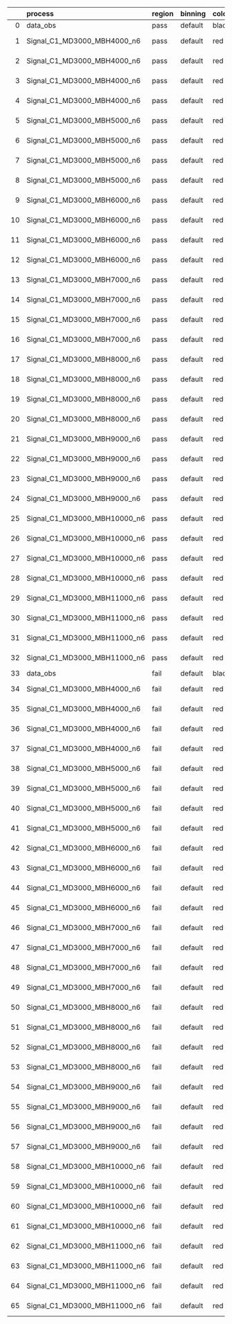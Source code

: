 |    | process                      | region   | binning   | color   | process_type   |   scale | variation   | source_filename                                                       | source_histname    | alias                        | title     |   combine_idx |     lnN |   shapes | syst_type   | direction   | variation_alias   |
|---:|:-----------------------------|:---------|:----------|:--------|:---------------|--------:|:------------|:----------------------------------------------------------------------|:-------------------|:-----------------------------|:----------|--------------:|--------:|---------:|:------------|:------------|:------------------|
|  0 | data_obs                     | pass     | default   | black   | DATA           |       1 | nominal     | ./histograms_for_2DAlphabet_v18//BH_Data.root                         | hpass              | Data                         | Data      |           nan | nan     |      nan | nan         | nan         | nan               |
|  1 | Signal_C1_MD3000_MBH4000_n6  | pass     | default   | red     | SIGNAL         |       1 | lumi        | ./histograms_for_2DAlphabet_v18//BH_Signal_C1_MD3000_MBH4000_n6.root  | hpass              | Signal_C1_MD3000_MBH4000_n6  | BH signal |           nan |   1.016 |      nan | lnN         | nan         | nan               |
|  2 | Signal_C1_MD3000_MBH4000_n6  | pass     | default   | red     | SIGNAL         |       1 | SVM         | ./histograms_for_2DAlphabet_v18//BH_Signal_C1_MD3000_MBH4000_n6.root  | hpass_SVMsyst_up   | Signal_C1_MD3000_MBH4000_n6  | BH signal |           nan | nan     |        1 | shapes      | Up          | SVMsyst           |
|  3 | Signal_C1_MD3000_MBH4000_n6  | pass     | default   | red     | SIGNAL         |       1 | SVM         | ./histograms_for_2DAlphabet_v18//BH_Signal_C1_MD3000_MBH4000_n6.root  | hpass_SVMsyst_down | Signal_C1_MD3000_MBH4000_n6  | BH signal |           nan | nan     |        1 | shapes      | Down        | SVMsyst           |
|  4 | Signal_C1_MD3000_MBH4000_n6  | pass     | default   | red     | SIGNAL         |       1 | nominal     | ./histograms_for_2DAlphabet_v18//BH_Signal_C1_MD3000_MBH4000_n6.root  | hpass              | Signal_C1_MD3000_MBH4000_n6  | BH signal |           nan | nan     |      nan | nan         | nan         | nan               |
|  5 | Signal_C1_MD3000_MBH5000_n6  | pass     | default   | red     | SIGNAL         |       1 | lumi        | ./histograms_for_2DAlphabet_v18//BH_Signal_C1_MD3000_MBH5000_n6.root  | hpass              | Signal_C1_MD3000_MBH5000_n6  | BH signal |           nan |   1.016 |      nan | lnN         | nan         | nan               |
|  6 | Signal_C1_MD3000_MBH5000_n6  | pass     | default   | red     | SIGNAL         |       1 | SVM         | ./histograms_for_2DAlphabet_v18//BH_Signal_C1_MD3000_MBH5000_n6.root  | hpass_SVMsyst_up   | Signal_C1_MD3000_MBH5000_n6  | BH signal |           nan | nan     |        1 | shapes      | Up          | SVMsyst           |
|  7 | Signal_C1_MD3000_MBH5000_n6  | pass     | default   | red     | SIGNAL         |       1 | SVM         | ./histograms_for_2DAlphabet_v18//BH_Signal_C1_MD3000_MBH5000_n6.root  | hpass_SVMsyst_down | Signal_C1_MD3000_MBH5000_n6  | BH signal |           nan | nan     |        1 | shapes      | Down        | SVMsyst           |
|  8 | Signal_C1_MD3000_MBH5000_n6  | pass     | default   | red     | SIGNAL         |       1 | nominal     | ./histograms_for_2DAlphabet_v18//BH_Signal_C1_MD3000_MBH5000_n6.root  | hpass              | Signal_C1_MD3000_MBH5000_n6  | BH signal |           nan | nan     |      nan | nan         | nan         | nan               |
|  9 | Signal_C1_MD3000_MBH6000_n6  | pass     | default   | red     | SIGNAL         |       1 | lumi        | ./histograms_for_2DAlphabet_v18//BH_Signal_C1_MD3000_MBH6000_n6.root  | hpass              | Signal_C1_MD3000_MBH6000_n6  | BH signal |           nan |   1.016 |      nan | lnN         | nan         | nan               |
| 10 | Signal_C1_MD3000_MBH6000_n6  | pass     | default   | red     | SIGNAL         |       1 | SVM         | ./histograms_for_2DAlphabet_v18//BH_Signal_C1_MD3000_MBH6000_n6.root  | hpass_SVMsyst_up   | Signal_C1_MD3000_MBH6000_n6  | BH signal |           nan | nan     |        1 | shapes      | Up          | SVMsyst           |
| 11 | Signal_C1_MD3000_MBH6000_n6  | pass     | default   | red     | SIGNAL         |       1 | SVM         | ./histograms_for_2DAlphabet_v18//BH_Signal_C1_MD3000_MBH6000_n6.root  | hpass_SVMsyst_down | Signal_C1_MD3000_MBH6000_n6  | BH signal |           nan | nan     |        1 | shapes      | Down        | SVMsyst           |
| 12 | Signal_C1_MD3000_MBH6000_n6  | pass     | default   | red     | SIGNAL         |       1 | nominal     | ./histograms_for_2DAlphabet_v18//BH_Signal_C1_MD3000_MBH6000_n6.root  | hpass              | Signal_C1_MD3000_MBH6000_n6  | BH signal |           nan | nan     |      nan | nan         | nan         | nan               |
| 13 | Signal_C1_MD3000_MBH7000_n6  | pass     | default   | red     | SIGNAL         |       1 | lumi        | ./histograms_for_2DAlphabet_v18//BH_Signal_C1_MD3000_MBH7000_n6.root  | hpass              | Signal_C1_MD3000_MBH7000_n6  | BH signal |           nan |   1.016 |      nan | lnN         | nan         | nan               |
| 14 | Signal_C1_MD3000_MBH7000_n6  | pass     | default   | red     | SIGNAL         |       1 | SVM         | ./histograms_for_2DAlphabet_v18//BH_Signal_C1_MD3000_MBH7000_n6.root  | hpass_SVMsyst_up   | Signal_C1_MD3000_MBH7000_n6  | BH signal |           nan | nan     |        1 | shapes      | Up          | SVMsyst           |
| 15 | Signal_C1_MD3000_MBH7000_n6  | pass     | default   | red     | SIGNAL         |       1 | SVM         | ./histograms_for_2DAlphabet_v18//BH_Signal_C1_MD3000_MBH7000_n6.root  | hpass_SVMsyst_down | Signal_C1_MD3000_MBH7000_n6  | BH signal |           nan | nan     |        1 | shapes      | Down        | SVMsyst           |
| 16 | Signal_C1_MD3000_MBH7000_n6  | pass     | default   | red     | SIGNAL         |       1 | nominal     | ./histograms_for_2DAlphabet_v18//BH_Signal_C1_MD3000_MBH7000_n6.root  | hpass              | Signal_C1_MD3000_MBH7000_n6  | BH signal |           nan | nan     |      nan | nan         | nan         | nan               |
| 17 | Signal_C1_MD3000_MBH8000_n6  | pass     | default   | red     | SIGNAL         |       1 | lumi        | ./histograms_for_2DAlphabet_v18//BH_Signal_C1_MD3000_MBH8000_n6.root  | hpass              | Signal_C1_MD3000_MBH8000_n6  | BH signal |           nan |   1.016 |      nan | lnN         | nan         | nan               |
| 18 | Signal_C1_MD3000_MBH8000_n6  | pass     | default   | red     | SIGNAL         |       1 | SVM         | ./histograms_for_2DAlphabet_v18//BH_Signal_C1_MD3000_MBH8000_n6.root  | hpass_SVMsyst_up   | Signal_C1_MD3000_MBH8000_n6  | BH signal |           nan | nan     |        1 | shapes      | Up          | SVMsyst           |
| 19 | Signal_C1_MD3000_MBH8000_n6  | pass     | default   | red     | SIGNAL         |       1 | SVM         | ./histograms_for_2DAlphabet_v18//BH_Signal_C1_MD3000_MBH8000_n6.root  | hpass_SVMsyst_down | Signal_C1_MD3000_MBH8000_n6  | BH signal |           nan | nan     |        1 | shapes      | Down        | SVMsyst           |
| 20 | Signal_C1_MD3000_MBH8000_n6  | pass     | default   | red     | SIGNAL         |       1 | nominal     | ./histograms_for_2DAlphabet_v18//BH_Signal_C1_MD3000_MBH8000_n6.root  | hpass              | Signal_C1_MD3000_MBH8000_n6  | BH signal |           nan | nan     |      nan | nan         | nan         | nan               |
| 21 | Signal_C1_MD3000_MBH9000_n6  | pass     | default   | red     | SIGNAL         |       1 | lumi        | ./histograms_for_2DAlphabet_v18//BH_Signal_C1_MD3000_MBH9000_n6.root  | hpass              | Signal_C1_MD3000_MBH9000_n6  | BH signal |           nan |   1.016 |      nan | lnN         | nan         | nan               |
| 22 | Signal_C1_MD3000_MBH9000_n6  | pass     | default   | red     | SIGNAL         |       1 | SVM         | ./histograms_for_2DAlphabet_v18//BH_Signal_C1_MD3000_MBH9000_n6.root  | hpass_SVMsyst_up   | Signal_C1_MD3000_MBH9000_n6  | BH signal |           nan | nan     |        1 | shapes      | Up          | SVMsyst           |
| 23 | Signal_C1_MD3000_MBH9000_n6  | pass     | default   | red     | SIGNAL         |       1 | SVM         | ./histograms_for_2DAlphabet_v18//BH_Signal_C1_MD3000_MBH9000_n6.root  | hpass_SVMsyst_down | Signal_C1_MD3000_MBH9000_n6  | BH signal |           nan | nan     |        1 | shapes      | Down        | SVMsyst           |
| 24 | Signal_C1_MD3000_MBH9000_n6  | pass     | default   | red     | SIGNAL         |       1 | nominal     | ./histograms_for_2DAlphabet_v18//BH_Signal_C1_MD3000_MBH9000_n6.root  | hpass              | Signal_C1_MD3000_MBH9000_n6  | BH signal |           nan | nan     |      nan | nan         | nan         | nan               |
| 25 | Signal_C1_MD3000_MBH10000_n6 | pass     | default   | red     | SIGNAL         |       1 | lumi        | ./histograms_for_2DAlphabet_v18//BH_Signal_C1_MD3000_MBH10000_n6.root | hpass              | Signal_C1_MD3000_MBH10000_n6 | BH signal |           nan |   1.016 |      nan | lnN         | nan         | nan               |
| 26 | Signal_C1_MD3000_MBH10000_n6 | pass     | default   | red     | SIGNAL         |       1 | SVM         | ./histograms_for_2DAlphabet_v18//BH_Signal_C1_MD3000_MBH10000_n6.root | hpass_SVMsyst_up   | Signal_C1_MD3000_MBH10000_n6 | BH signal |           nan | nan     |        1 | shapes      | Up          | SVMsyst           |
| 27 | Signal_C1_MD3000_MBH10000_n6 | pass     | default   | red     | SIGNAL         |       1 | SVM         | ./histograms_for_2DAlphabet_v18//BH_Signal_C1_MD3000_MBH10000_n6.root | hpass_SVMsyst_down | Signal_C1_MD3000_MBH10000_n6 | BH signal |           nan | nan     |        1 | shapes      | Down        | SVMsyst           |
| 28 | Signal_C1_MD3000_MBH10000_n6 | pass     | default   | red     | SIGNAL         |       1 | nominal     | ./histograms_for_2DAlphabet_v18//BH_Signal_C1_MD3000_MBH10000_n6.root | hpass              | Signal_C1_MD3000_MBH10000_n6 | BH signal |           nan | nan     |      nan | nan         | nan         | nan               |
| 29 | Signal_C1_MD3000_MBH11000_n6 | pass     | default   | red     | SIGNAL         |       1 | lumi        | ./histograms_for_2DAlphabet_v18//BH_Signal_C1_MD3000_MBH11000_n6.root | hpass              | Signal_C1_MD3000_MBH11000_n6 | BH signal |           nan |   1.016 |      nan | lnN         | nan         | nan               |
| 30 | Signal_C1_MD3000_MBH11000_n6 | pass     | default   | red     | SIGNAL         |       1 | SVM         | ./histograms_for_2DAlphabet_v18//BH_Signal_C1_MD3000_MBH11000_n6.root | hpass_SVMsyst_up   | Signal_C1_MD3000_MBH11000_n6 | BH signal |           nan | nan     |        1 | shapes      | Up          | SVMsyst           |
| 31 | Signal_C1_MD3000_MBH11000_n6 | pass     | default   | red     | SIGNAL         |       1 | SVM         | ./histograms_for_2DAlphabet_v18//BH_Signal_C1_MD3000_MBH11000_n6.root | hpass_SVMsyst_down | Signal_C1_MD3000_MBH11000_n6 | BH signal |           nan | nan     |        1 | shapes      | Down        | SVMsyst           |
| 32 | Signal_C1_MD3000_MBH11000_n6 | pass     | default   | red     | SIGNAL         |       1 | nominal     | ./histograms_for_2DAlphabet_v18//BH_Signal_C1_MD3000_MBH11000_n6.root | hpass              | Signal_C1_MD3000_MBH11000_n6 | BH signal |           nan | nan     |      nan | nan         | nan         | nan               |
| 33 | data_obs                     | fail     | default   | black   | DATA           |       1 | nominal     | ./histograms_for_2DAlphabet_v18//BH_Data.root                         | hfail              | Data                         | Data      |           nan | nan     |      nan | nan         | nan         | nan               |
| 34 | Signal_C1_MD3000_MBH4000_n6  | fail     | default   | red     | SIGNAL         |       1 | lumi        | ./histograms_for_2DAlphabet_v18//BH_Signal_C1_MD3000_MBH4000_n6.root  | hfail              | Signal_C1_MD3000_MBH4000_n6  | BH signal |           nan |   1.016 |      nan | lnN         | nan         | nan               |
| 35 | Signal_C1_MD3000_MBH4000_n6  | fail     | default   | red     | SIGNAL         |       1 | SVM         | ./histograms_for_2DAlphabet_v18//BH_Signal_C1_MD3000_MBH4000_n6.root  | hfail_SVMsyst_up   | Signal_C1_MD3000_MBH4000_n6  | BH signal |           nan | nan     |        1 | shapes      | Up          | SVMsyst           |
| 36 | Signal_C1_MD3000_MBH4000_n6  | fail     | default   | red     | SIGNAL         |       1 | SVM         | ./histograms_for_2DAlphabet_v18//BH_Signal_C1_MD3000_MBH4000_n6.root  | hfail_SVMsyst_down | Signal_C1_MD3000_MBH4000_n6  | BH signal |           nan | nan     |        1 | shapes      | Down        | SVMsyst           |
| 37 | Signal_C1_MD3000_MBH4000_n6  | fail     | default   | red     | SIGNAL         |       1 | nominal     | ./histograms_for_2DAlphabet_v18//BH_Signal_C1_MD3000_MBH4000_n6.root  | hfail              | Signal_C1_MD3000_MBH4000_n6  | BH signal |           nan | nan     |      nan | nan         | nan         | nan               |
| 38 | Signal_C1_MD3000_MBH5000_n6  | fail     | default   | red     | SIGNAL         |       1 | lumi        | ./histograms_for_2DAlphabet_v18//BH_Signal_C1_MD3000_MBH5000_n6.root  | hfail              | Signal_C1_MD3000_MBH5000_n6  | BH signal |           nan |   1.016 |      nan | lnN         | nan         | nan               |
| 39 | Signal_C1_MD3000_MBH5000_n6  | fail     | default   | red     | SIGNAL         |       1 | SVM         | ./histograms_for_2DAlphabet_v18//BH_Signal_C1_MD3000_MBH5000_n6.root  | hfail_SVMsyst_up   | Signal_C1_MD3000_MBH5000_n6  | BH signal |           nan | nan     |        1 | shapes      | Up          | SVMsyst           |
| 40 | Signal_C1_MD3000_MBH5000_n6  | fail     | default   | red     | SIGNAL         |       1 | SVM         | ./histograms_for_2DAlphabet_v18//BH_Signal_C1_MD3000_MBH5000_n6.root  | hfail_SVMsyst_down | Signal_C1_MD3000_MBH5000_n6  | BH signal |           nan | nan     |        1 | shapes      | Down        | SVMsyst           |
| 41 | Signal_C1_MD3000_MBH5000_n6  | fail     | default   | red     | SIGNAL         |       1 | nominal     | ./histograms_for_2DAlphabet_v18//BH_Signal_C1_MD3000_MBH5000_n6.root  | hfail              | Signal_C1_MD3000_MBH5000_n6  | BH signal |           nan | nan     |      nan | nan         | nan         | nan               |
| 42 | Signal_C1_MD3000_MBH6000_n6  | fail     | default   | red     | SIGNAL         |       1 | lumi        | ./histograms_for_2DAlphabet_v18//BH_Signal_C1_MD3000_MBH6000_n6.root  | hfail              | Signal_C1_MD3000_MBH6000_n6  | BH signal |           nan |   1.016 |      nan | lnN         | nan         | nan               |
| 43 | Signal_C1_MD3000_MBH6000_n6  | fail     | default   | red     | SIGNAL         |       1 | SVM         | ./histograms_for_2DAlphabet_v18//BH_Signal_C1_MD3000_MBH6000_n6.root  | hfail_SVMsyst_up   | Signal_C1_MD3000_MBH6000_n6  | BH signal |           nan | nan     |        1 | shapes      | Up          | SVMsyst           |
| 44 | Signal_C1_MD3000_MBH6000_n6  | fail     | default   | red     | SIGNAL         |       1 | SVM         | ./histograms_for_2DAlphabet_v18//BH_Signal_C1_MD3000_MBH6000_n6.root  | hfail_SVMsyst_down | Signal_C1_MD3000_MBH6000_n6  | BH signal |           nan | nan     |        1 | shapes      | Down        | SVMsyst           |
| 45 | Signal_C1_MD3000_MBH6000_n6  | fail     | default   | red     | SIGNAL         |       1 | nominal     | ./histograms_for_2DAlphabet_v18//BH_Signal_C1_MD3000_MBH6000_n6.root  | hfail              | Signal_C1_MD3000_MBH6000_n6  | BH signal |           nan | nan     |      nan | nan         | nan         | nan               |
| 46 | Signal_C1_MD3000_MBH7000_n6  | fail     | default   | red     | SIGNAL         |       1 | lumi        | ./histograms_for_2DAlphabet_v18//BH_Signal_C1_MD3000_MBH7000_n6.root  | hfail              | Signal_C1_MD3000_MBH7000_n6  | BH signal |           nan |   1.016 |      nan | lnN         | nan         | nan               |
| 47 | Signal_C1_MD3000_MBH7000_n6  | fail     | default   | red     | SIGNAL         |       1 | SVM         | ./histograms_for_2DAlphabet_v18//BH_Signal_C1_MD3000_MBH7000_n6.root  | hfail_SVMsyst_up   | Signal_C1_MD3000_MBH7000_n6  | BH signal |           nan | nan     |        1 | shapes      | Up          | SVMsyst           |
| 48 | Signal_C1_MD3000_MBH7000_n6  | fail     | default   | red     | SIGNAL         |       1 | SVM         | ./histograms_for_2DAlphabet_v18//BH_Signal_C1_MD3000_MBH7000_n6.root  | hfail_SVMsyst_down | Signal_C1_MD3000_MBH7000_n6  | BH signal |           nan | nan     |        1 | shapes      | Down        | SVMsyst           |
| 49 | Signal_C1_MD3000_MBH7000_n6  | fail     | default   | red     | SIGNAL         |       1 | nominal     | ./histograms_for_2DAlphabet_v18//BH_Signal_C1_MD3000_MBH7000_n6.root  | hfail              | Signal_C1_MD3000_MBH7000_n6  | BH signal |           nan | nan     |      nan | nan         | nan         | nan               |
| 50 | Signal_C1_MD3000_MBH8000_n6  | fail     | default   | red     | SIGNAL         |       1 | lumi        | ./histograms_for_2DAlphabet_v18//BH_Signal_C1_MD3000_MBH8000_n6.root  | hfail              | Signal_C1_MD3000_MBH8000_n6  | BH signal |           nan |   1.016 |      nan | lnN         | nan         | nan               |
| 51 | Signal_C1_MD3000_MBH8000_n6  | fail     | default   | red     | SIGNAL         |       1 | SVM         | ./histograms_for_2DAlphabet_v18//BH_Signal_C1_MD3000_MBH8000_n6.root  | hfail_SVMsyst_up   | Signal_C1_MD3000_MBH8000_n6  | BH signal |           nan | nan     |        1 | shapes      | Up          | SVMsyst           |
| 52 | Signal_C1_MD3000_MBH8000_n6  | fail     | default   | red     | SIGNAL         |       1 | SVM         | ./histograms_for_2DAlphabet_v18//BH_Signal_C1_MD3000_MBH8000_n6.root  | hfail_SVMsyst_down | Signal_C1_MD3000_MBH8000_n6  | BH signal |           nan | nan     |        1 | shapes      | Down        | SVMsyst           |
| 53 | Signal_C1_MD3000_MBH8000_n6  | fail     | default   | red     | SIGNAL         |       1 | nominal     | ./histograms_for_2DAlphabet_v18//BH_Signal_C1_MD3000_MBH8000_n6.root  | hfail              | Signal_C1_MD3000_MBH8000_n6  | BH signal |           nan | nan     |      nan | nan         | nan         | nan               |
| 54 | Signal_C1_MD3000_MBH9000_n6  | fail     | default   | red     | SIGNAL         |       1 | lumi        | ./histograms_for_2DAlphabet_v18//BH_Signal_C1_MD3000_MBH9000_n6.root  | hfail              | Signal_C1_MD3000_MBH9000_n6  | BH signal |           nan |   1.016 |      nan | lnN         | nan         | nan               |
| 55 | Signal_C1_MD3000_MBH9000_n6  | fail     | default   | red     | SIGNAL         |       1 | SVM         | ./histograms_for_2DAlphabet_v18//BH_Signal_C1_MD3000_MBH9000_n6.root  | hfail_SVMsyst_up   | Signal_C1_MD3000_MBH9000_n6  | BH signal |           nan | nan     |        1 | shapes      | Up          | SVMsyst           |
| 56 | Signal_C1_MD3000_MBH9000_n6  | fail     | default   | red     | SIGNAL         |       1 | SVM         | ./histograms_for_2DAlphabet_v18//BH_Signal_C1_MD3000_MBH9000_n6.root  | hfail_SVMsyst_down | Signal_C1_MD3000_MBH9000_n6  | BH signal |           nan | nan     |        1 | shapes      | Down        | SVMsyst           |
| 57 | Signal_C1_MD3000_MBH9000_n6  | fail     | default   | red     | SIGNAL         |       1 | nominal     | ./histograms_for_2DAlphabet_v18//BH_Signal_C1_MD3000_MBH9000_n6.root  | hfail              | Signal_C1_MD3000_MBH9000_n6  | BH signal |           nan | nan     |      nan | nan         | nan         | nan               |
| 58 | Signal_C1_MD3000_MBH10000_n6 | fail     | default   | red     | SIGNAL         |       1 | lumi        | ./histograms_for_2DAlphabet_v18//BH_Signal_C1_MD3000_MBH10000_n6.root | hfail              | Signal_C1_MD3000_MBH10000_n6 | BH signal |           nan |   1.016 |      nan | lnN         | nan         | nan               |
| 59 | Signal_C1_MD3000_MBH10000_n6 | fail     | default   | red     | SIGNAL         |       1 | SVM         | ./histograms_for_2DAlphabet_v18//BH_Signal_C1_MD3000_MBH10000_n6.root | hfail_SVMsyst_up   | Signal_C1_MD3000_MBH10000_n6 | BH signal |           nan | nan     |        1 | shapes      | Up          | SVMsyst           |
| 60 | Signal_C1_MD3000_MBH10000_n6 | fail     | default   | red     | SIGNAL         |       1 | SVM         | ./histograms_for_2DAlphabet_v18//BH_Signal_C1_MD3000_MBH10000_n6.root | hfail_SVMsyst_down | Signal_C1_MD3000_MBH10000_n6 | BH signal |           nan | nan     |        1 | shapes      | Down        | SVMsyst           |
| 61 | Signal_C1_MD3000_MBH10000_n6 | fail     | default   | red     | SIGNAL         |       1 | nominal     | ./histograms_for_2DAlphabet_v18//BH_Signal_C1_MD3000_MBH10000_n6.root | hfail              | Signal_C1_MD3000_MBH10000_n6 | BH signal |           nan | nan     |      nan | nan         | nan         | nan               |
| 62 | Signal_C1_MD3000_MBH11000_n6 | fail     | default   | red     | SIGNAL         |       1 | lumi        | ./histograms_for_2DAlphabet_v18//BH_Signal_C1_MD3000_MBH11000_n6.root | hfail              | Signal_C1_MD3000_MBH11000_n6 | BH signal |           nan |   1.016 |      nan | lnN         | nan         | nan               |
| 63 | Signal_C1_MD3000_MBH11000_n6 | fail     | default   | red     | SIGNAL         |       1 | SVM         | ./histograms_for_2DAlphabet_v18//BH_Signal_C1_MD3000_MBH11000_n6.root | hfail_SVMsyst_up   | Signal_C1_MD3000_MBH11000_n6 | BH signal |           nan | nan     |        1 | shapes      | Up          | SVMsyst           |
| 64 | Signal_C1_MD3000_MBH11000_n6 | fail     | default   | red     | SIGNAL         |       1 | SVM         | ./histograms_for_2DAlphabet_v18//BH_Signal_C1_MD3000_MBH11000_n6.root | hfail_SVMsyst_down | Signal_C1_MD3000_MBH11000_n6 | BH signal |           nan | nan     |        1 | shapes      | Down        | SVMsyst           |
| 65 | Signal_C1_MD3000_MBH11000_n6 | fail     | default   | red     | SIGNAL         |       1 | nominal     | ./histograms_for_2DAlphabet_v18//BH_Signal_C1_MD3000_MBH11000_n6.root | hfail              | Signal_C1_MD3000_MBH11000_n6 | BH signal |           nan | nan     |      nan | nan         | nan         | nan               |